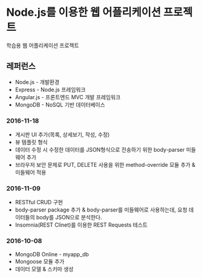 # Node.js를 이용한 웹 어플리케이션 프로젝트
학습용 웹 어플리케이션 프로젝트

## 레퍼런스
+ Node.js - 개발환경
+ Express - Node.js 프레임워크
+ Angular.js - 프론트엔드 MVC 개발 프레임워크
+ MongoDB - NoSQL 기반 데이터베이스

### 2016-11-18
+ 게시판 UI 추가(목록, 상세보기, 작성, 수정)
+ 뷰 템플릿 형식
+ 데이터 수정 시 수정한 데이터를 JSON형식으로 전송하기 위한 body-parser 미들웨어 추가
+ 브라우저 보안 문제로 PUT, DELETE 사용을 위한 method-override 모듈 추가 & 미들웨어 적용

### 2016-11-09
+ RESTful CRUD 구현
+ body-parser package 추가 & body-parser를 미들웨어로 사용하는데, 요청 데이터들의 body를 JSON으로 분석한다.
+ Insomnia(REST Clinet)를 이용한 REST Requests 테스트

### 2016-10-08
+ MongoDB Online - myapp_db
+ Mongoose 모듈 추가
+ 데이터 모델 & 스키마 생성
